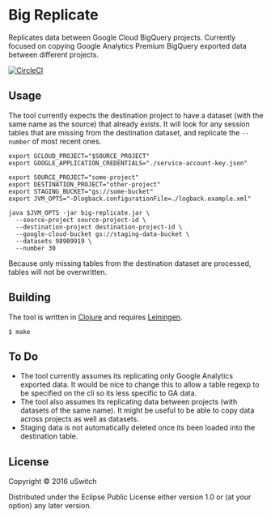 # Big Replicate
Replicates data between Google Cloud BigQuery projects. Currently focused on copying Google Analytics Premium BigQuery exported data between different projects.

[![CircleCI](https://circleci.com/gh/uswitch/big-replicate.svg?style=svg)](https://circleci.com/gh/uswitch/big-replicate)

## Usage

The tool currently expects the destination project to have a dataset (with the same name as the source) that already exists. It will look for any session tables that are missing from the destination dataset, and replicate the `--number` of most recent ones.

```
export GCLOUD_PROJECT="$SOURCE_PROJECT"
export GOOGLE_APPLICATION_CREDENTIALS="./service-account-key.json"

export SOURCE_PROJECT="some-project"
export DESTINATION_PROJECT="other-project"
export STAGING_BUCKET="gs://some-bucket"
export JVM_OPTS="-Dlogback.configurationFile=./logback.example.xml"

java $JVM_OPTS -jar big-replicate.jar \
  --source-project source-project-id \
  --destination-project destination-project-id \
  --google-cloud-bucket gs://staging-data-bucket \
  --datasets 98909919 \
  --number 30
```

Because only missing tables from the destination dataset are processed, tables will not be overwritten.

## Building

The tool is written in [Clojure](https://clojure.org) and requires [Leiningen](https://github.com/technomancy/leiningen).

```
$ make
```

## To Do

* The tool currently assumes its replicating only Google Analytics exported data. It would be nice to change this to allow a table regexp to be specified on the cli so its less specific to GA data.
* The tool also assumes its replicating data between projects (with datasets of the same name). It might be useful to be able to copy data across projects as well as datasets.
* Staging data is not automatically deleted once its been loaded into the destination table. 

## License

Copyright © 2016 uSwitch

Distributed under the Eclipse Public License either version 1.0 or (at
your option) any later version.
